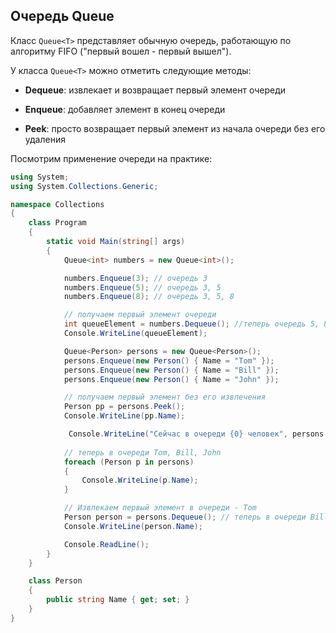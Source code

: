 ## Очередь Queue<T>

Класс `Queue<T>` представляет обычную очередь, работающую по алгоритму FIFO ("первый вошел - первый вышел").

У класса `Queue<T>` можно отметить следующие методы:

- **Dequeue**: извлекает и возвращает первый элемент очереди

- **Enqueue**: добавляет элемент в конец очереди

- **Peek**: просто возвращает первый элемент из начала очереди без его удаления

Посмотрим применение очереди на практике:

```cs
using System;
using System.Collections.Generic;

namespace Collections
{
    class Program
    {
        static void Main(string[] args)
        {
            Queue<int> numbers = new Queue<int>();

            numbers.Enqueue(3); // очередь 3
            numbers.Enqueue(5); // очередь 3, 5
            numbers.Enqueue(8); // очередь 3, 5, 8

            // получаем первый элемент очереди
            int queueElement = numbers.Dequeue(); //теперь очередь 5, 8
            Console.WriteLine(queueElement);

            Queue<Person> persons = new Queue<Person>();
            persons.Enqueue(new Person() { Name = "Tom" });
            persons.Enqueue(new Person() { Name = "Bill" });
            persons.Enqueue(new Person() { Name = "John" });

            // получаем первый элемент без его извлечения
            Person pp = persons.Peek();
            Console.WriteLine(pp.Name);

			 Console.WriteLine("Сейчас в очереди {0} человек", persons.Count);
			
            // теперь в очереди Tom, Bill, John
            foreach (Person p in persons)
            {
                Console.WriteLine(p.Name);
            }

            // Извлекаем первый элемент в очереди - Tom
            Person person = persons.Dequeue(); // теперь в очереди Bill, John
            Console.WriteLine(person.Name);

            Console.ReadLine();
        }
    }

    class Person
    {
        public string Name { get; set; }
    }
}
```

